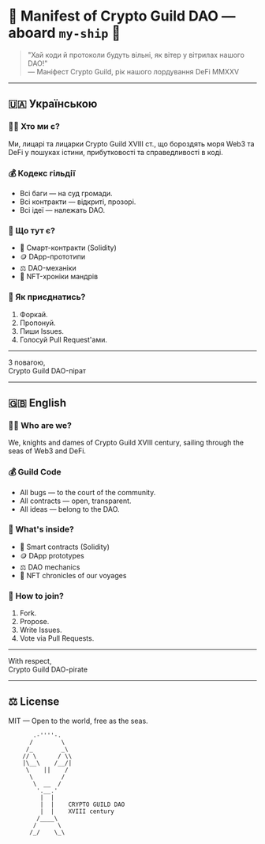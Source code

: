 # 📜 Manifest of Crypto Guild DAO — aboard `my-ship` 📜

> "Хай коди й протоколи будуть вільні, як вітер у вітрилах нашого DAO!"  
> — Маніфест Crypto Guild, рік нашого лордування DeFi MMXXV

---

## 🇺🇦 Українською

### 🏴‍☠️ Хто ми є?

Ми, лицарі та лицарки Crypto Guild XVIII ст., що бороздять моря Web3 та DeFi у пошуках істини, прибутковості та справедливості в коді.

### 💰 Кодекс гільдії

- Всі баги — на суд громади.
- Всі контракти — відкриті, прозорі.
- Всі ідеї — належать DAO.

### 🔗 Що тут є?

- 📜 Смарт-контракти (Solidity)
- 🪙 DApp-прототипи
- ⚖️ DAO-механіки
- 🚀 NFT-хроніки мандрів

### 🧭 Як приєднатись?

1. Форкай.
2. Пропонуй.
3. Пиши Issues.
4. Голосуй Pull Request'ами.

---

З повагою,  
Crypto Guild DAO-пірат

---

## 🇬🇧 English

### 🏴‍☠️ Who are we?

We, knights and dames of Crypto Guild XVIII century, sailing through the seas of Web3 and DeFi.

### 💰 Guild Code

- All bugs — to the court of the community.
- All contracts — open, transparent.
- All ideas — belong to the DAO.

### 🔗 What's inside?

- 📜 Smart contracts (Solidity)
- 🪙 DApp prototypes
- ⚖️ DAO mechanics
- 🚀 NFT chronicles of our voyages

### 🧭 How to join?

1. Fork.
2. Propose.
3. Write Issues.
4. Vote via Pull Requests.

---

With respect,  
Crypto Guild DAO-pirate

---

## ⚖ License

MIT — Open to the world, free as the seas.
```text
       .-''''-.
      /        \
     /_        _\
    // \      / \\
    |\__\    /__/|
     \    ||    /
      \        /
       \  __  /
        '.__.'
         |  |
         |  |    CRYPTO GUILD DAO
         |  |    XVIII century
        /____\
       /      \
      /_/    \_\
